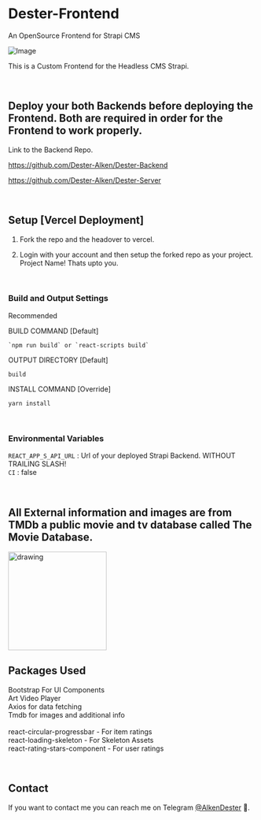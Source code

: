 # Dester-Frontend
An OpenSource Frontend for Strapi CMS

![Image](https://github.com/Dester-Alken/Dester-Frontend/blob/main/src/assets/logo-full.svg)

This is a Custom Frontend for the Headless CMS Strapi.

<br>

## Deploy your both Backends before deploying the Frontend. Both are required in order for the Frontend to work properly.

Link to the Backend Repo.

https://github.com/Dester-Alken/Dester-Backend

https://github.com/Dester-Alken/Dester-Server

<br>

## Setup [Vercel Deployment]

1) Fork the repo and the headover to vercel.

2) Login with your account and then setup the forked repo as your project. Project Name! Thats upto you.

<br>

### Build and Output Settings

Recommended

BUILD COMMAND [Default]
```
`npm run build` or `react-scripts build`
```

OUTPUT DIRECTORY [Default]
```
build
```

INSTALL COMMAND [Override]
```
yarn install
```

<br>

### Environmental Variables

`REACT_APP_S_API_URL` : Url of your deployed Strapi Backend. WITHOUT TRAILING SLASH!<br>
`CI` : false

<br>

## All External information and images are from TMDb a public movie and tv database called The Movie Database.

<img src="https://www.themoviedb.org/assets/2/v4/logos/v2/blue_square_1-5bdc75aaebeb75dc7ae79426ddd9be3b2be1e342510f8202baf6bffa71d7f5c4.svg" alt="drawing" width="200"/>


## Packages Used

Bootstrap For UI Components<br>
Art Video Player<br>
Axios for data fetching<br>
Tmdb for images and additional info<br>
<br>
react-circular-progressbar - For item ratings<br>
react-loading-skeleton - For Skeleton Assets<br>
react-rating-stars-component - For user ratings<br>

<br>

## Contact

If you want to contact me you can reach me on Telegram [@AlkenDester](https://t.me/+1WSxf0ek1vNjNjBl) 🚀.
